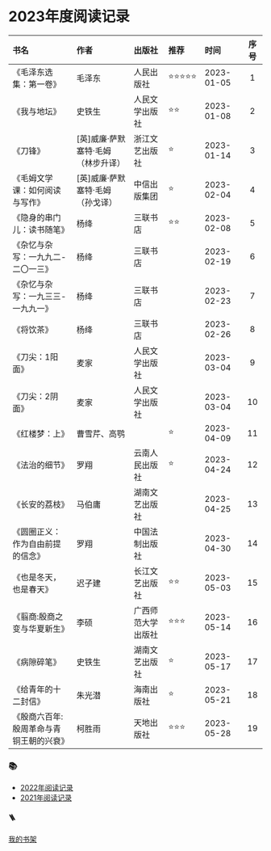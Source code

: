 <!--
 * @Author: xiazhaohui xiazhaohui@yiwise.com
 * @Date: 2022-10-08 17:30:45
 * @LastEditors: 夏朝辉 lesslessmore@163.com
 * @LastEditTime: 2023-05-30 09:39:28
 * @FilePath: /xiazhaohui/README.md
-->

# 2023年度阅读记录

| 书名 | 作者 | 出版社 | 推荐 | 时间 | 序号 |
| :--- | :--- | :--- | :--- | :--- | :---: |
| 《毛泽东选集：第一卷》 | 毛泽东 | 人民出版社 | ⭐️⭐️⭐️⭐️⭐️ | 2023-01-05 | 1 |
| 《我与地坛》 | 史铁生 | 人民文学出版社 | ⭐️⭐️ | 2023-01-08 | 2 |
| 《刀锋》 | [英]威廉·萨默塞特·毛姆（林步升译） | 浙江文艺出版社 | ⭐️ | 2023-01-14 | 3 |
| 《毛姆文学课：如何阅读与写作》 | [英]威廉·萨默塞特·毛姆（孙戈译） | 中信出版集团 | ⭐️ | 2023-02-04 | 4 |
| 《隐身的串门儿：读书随笔》 | 杨绛 | 三联书店 | ⭐️⭐️ | 2023-02-08 | 5 |
| 《杂忆与杂写：一九九二-二〇一三》 | 杨绛 | 三联书店 |  | 2023-02-19 | 6 |
| 《杂忆与杂写：一九三三-一九九一》 | 杨绛 | 三联书店 |  | 2023-02-23 | 7 |
| 《将饮茶》 | 杨绛 | 三联书店 |  | 2023-02-26 | 8 |
| 《刀尖：1阳面》 | 麦家 | 人民文学出版社 |  | 2023-03-04 | 9 |
| 《刀尖：2阴面》 | 麦家 | 人民文学出版社 |  | 2023-03-04 | 10 |
| 《红楼梦：上》 | 曹雪芹、高鹗 |  | ⭐️ | 2023-04-09 | 11 |
| 《法治的细节》 | 罗翔 | 云南人民出版社 | ⭐️ | 2023-04-24 | 12 |
| 《长安的荔枝》 | 马伯庸 | 湖南文艺出版社 | | 2023-04-25 | 13 |
| 《圆圈正义：作为自由前提的信念》 | 罗翔 | 中国法制出版社 | | 2023-04-30 | 14 |
| 《也是冬天，也是春天》 | 迟子建 | 长江文艺出版社 | ⭐️⭐️ | 2023-05-03 | 15 |
| 《翦商:殷商之变与华夏新生》 | 李硕 | 广西师范大学出版社 | ⭐️⭐️⭐️ | 2023-05-14 | 16 |
| 《病隙碎笔》 | 史铁生 | 湖南文艺出版社 | ⭐️ | 2023-05-17 | 17 |
| 《给青年的十二封信》 | 朱光潜 | 海南出版社 | ⭐️ | 2023-05-21 | 18 |
| 《殷商六百年:殷周革命与青铜王朝的兴衰》 | 柯胜雨 | 天地出版社 | ⭐️⭐️⭐️ | 2023-05-28 | 19 |

### :books:

- <a href="./readingLog/2022.md">2022年阅读记录</a>
- <a href="./readingLog/2021.md">2021年阅读记录</a>

#### 🪜

<a href='https://xiachaohui.com/library' target='_blank'>我的书架</a>
